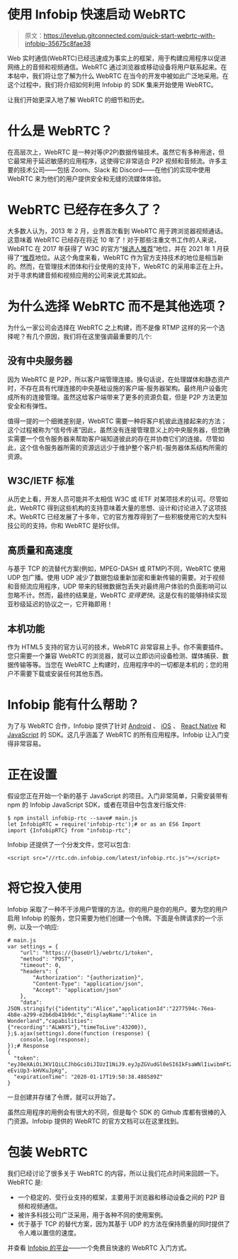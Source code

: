 # 使用 Infobip 快速启动 WebRTC

> 原文：<https://levelup.gitconnected.com/quick-start-webrtc-with-infobip-35675c8fae38>

Web 实时通信(WebRTC)已经迅速成为事实上的框架，用于构建应用程序以促进网络上的音频和视频通信。WebRTC 通过浏览器或移动设备将用户联系起来。在本帖中，我们将让您了解为什么 WebRTC 在当今的开发中被如此广泛地采用。在这个过程中，我们将介绍如何利用 Infobip 的 SDK 集来开始使用 WebRTC。

让我们开始更深入地了解 WebRTC 的细节和历史。

# 什么是 WebRTC？

在高层次上，WebRTC 是一种对等(P2P)数据传输技术。虽然它有多种用途，但它最常用于延迟敏感的应用程序，这使得它非常适合 P2P 视频和音频流。许多主要的技术公司——包括 Zoom、Slack 和 Discord——在他们的实现中使用 WebRTC 来为他们的用户提供安全和无缝的流媒体体验。

# WebRTC 已经存在多久了？

大多数人认为，2013 年 2 月，业界首次看到 WebRTC 用于跨浏览器视频通话。这意味着 WebRTC 已经存在将近 10 年了！对于那些注重文书工作的人来说，WebRTC 在 2017 年获得了 W3C 的官方“[候选人推荐](https://www.w3.org/TR/2017/CR-webrtc-20171102/)”地位，并在 2021 年 1 月获得了“[推荐](https://www.w3.org/2021/01/pressrelease-webrtc-rec.html.en)地位。从这个角度来看，WebRTC 作为官方支持技术的地位是相当新的。然而，在管理技术团体和行业使用的支持下，WebRTC 的采用率正在上升。对于寻求构建音频和视频应用的公司来说尤其如此。

# 为什么选择 WebRTC 而不是其他选项？

为什么一家公司会选择在 WebRTC 之上构建，而不是像 RTMP 这样的另一个选择呢？有几个原因，我们将在这里强调最重要的几个:

## 没有中央服务器

因为 WebRTC 是 P2P，所以客户端管理连接。换句话说，在处理媒体和静态资产时，不存在具有代理连接的中央基础设施的客户端-服务器架构。最终用户设备完成所有的连接管理。虽然这给客户端带来了更多的资源负载，但是 P2P 方法更加安全和有弹性。

值得一提的一个细微差别是，WebRTC 需要一种将客户机彼此连接起来的方法；这个过程被称为“信号传递”因此，虽然没有连接管理意义上的中央服务器，但您确实需要一个信令服务器来帮助客户端知道彼此的存在并协商它们的连接。尽管如此，这个信令服务器所需的资源远远少于维护整个客户机-服务器体系结构所需的资源。

## W3C/IETF 标准

从历史上看，开发人员可能并不太相信 W3C 或 IETF 对某项技术的认可。尽管如此，WebRTC 得到这些机构的支持意味着大量的思想、设计和讨论进入了这项技术。WebRTC 已经发展了十多年，它的官方推荐得到了一些积极使用它的大型科技公司的支持。你和 WebRTC 是好伙伴。

## 高质量和高速度

与基于 TCP 的流替代方案(例如，MPEG-DASH 或 RTMP)不同，WebRTC 使用 UDP 包广播。使用 UDP 减少了数据包级重新加密和重新传输的需要。对于视频和音频流应用程序，UDP 带来的轻微数据包丢失对最终用户体验的负面影响可以忽略不计。然而，最终的结果是，WebRTC *变得更快*。这是仅有的能够持续实现亚秒级延迟的协议之一，它开箱即用！

## 本机功能

作为 HTML5 支持的官方认可的技术，WebRTC 非常容易上手。你不需要插件。您只需要一个兼容 WebRTC 的浏览器，就可以立即访问设备检测、媒体捕获、数据传输等等。当您在 WebRTC 上构建时，应用程序中的一切都是本机的；您的用户不需要下载或安装任何其他东西。

# Infobip 能有什么帮助？

为了与 WebRTC 合作，Infobip 提供了针对 [Android](https://github.com/infobip/infobip-rtc-android) 、 [iOS](https://github.com/infobip/infobip-rtc-ios) 、 [React Native](https://github.com/infobip/infobip-rtc-react-native) 和 [JavaScript](https://github.com/infobip/infobip-rtc-js) 的 SDK。这几乎涵盖了 WebRTC 的所有应用程序。Infobip 让入门变得非常容易。

# 正在设置

假设您正在开始一个新的基于 JavaScript 的项目。入门非常简单，只需安装带有 npm 的 Infobip JavaScript SDK，或者在项目中包含发行版文件:

```
$ npm install infobip-rtc --save# main.js 
let InfobipRTC = require('infobip-rtc');# or as an ES6 Import
import {InfobipRTC} from "infobip-rtc";
```

Infobip 还提供了一个分发文件，您可以包含:

```
<script src="//rtc.cdn.infobip.com/latest/infobip.rtc.js"></script>
```

# 将它投入使用

Infobip 采取了一种不干涉用户管理的方法。你的用户是你的用户。要为您的用户启用 Infobip 的服务，您只需要为他们创建一个令牌。下面是令牌请求的一个示例，以及一个响应:

```
# main.js
var settings = {
    "url": "https://{baseUrl}/webrtc/1/token",
    "method": "POST",
    "timeout": 0,
    "headers": {
        "Authorization": "{authorization}",
        "Content-Type": "application/json",
        "Accept": "application/json"
    },
    "data": JSON.stringify({"identity":"Alice","applicationId":"2277594c-76ea-4b8e-a299-e2b6db41b9dc","displayName":"Alice in Wonderland","capabilities":{"recording":"ALWAYS"},"timeToLive":43200}),
};$.ajax(settings).done(function (response) {
    console.log(response);
});# Response
{
  "token": "eyJ0eXAiOiJKV1QiLCJhbGciOiJIUzI1NiJ9.eyJpZGVudGl0eSI6IkFsaWNlIiwibmFtZSI6IkFsaWNlIGluIFdvbmRlcmxhbmQiLCJleHAiOjE1NzkyOTA2MzgsImNhcHMiOlsyXX0.QyCMqjH8DsftChibW2Rw4EByH-eEviUp3-kHVKuJpKg",
  "expirationTime": "2020-01-17T19:50:38.488589Z"
}
```

一旦创建并存储了令牌，就可以开始了。

虽然应用程序的用例会有很大的不同，但是每个 SDK 的 Github 库都有很棒的入门资源。Infobip 提供的 WebRTC 的官方文档可以在这里找到。

# 包装 WebRTC

我们已经讨论了很多关于 WebRTC 的内容，所以让我们花点时间来回顾一下。WebRTC 是:

*   一个稳定的、受行业支持的框架，主要用于浏览器和移动设备之间的 P2P 音频和视频通信。
*   被许多科技公司广泛采用，用于各种不同的使用案例。
*   优于基于 TCP 的替代方案，因为其基于 UDP 的方法在保持质量的同时提供了令人难以置信的速度。

并查看 [Infobip 的平台](https://www.infobip.com/signup)——一个免费且快速的 WebRTC 入门方式。